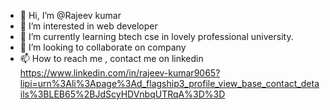 - 👋 Hi, I’m @Rajeev kumar
- 👀 I’m interested in web developer 
- 🌱 I’m currently learning btech cse in lovely professional university.
- 💞️ I’m looking to collaborate on company 
- 📫 How to reach me , contact me on linkedin https://www.linkedin.com/in/rajeev-kumar9065?lipi=urn%3Ali%3Apage%3Ad_flagship3_profile_view_base_contact_details%3BLEB65%2BJdScyHDVnbqUTRqA%3D%3D

<!---
Rajeev02kumar/Rajeev02kumar is a ✨ special ✨ repository because its `README.md` (this file) appears on your GitHub profile.
You can click the Preview link to take a look at your changes.
--->
